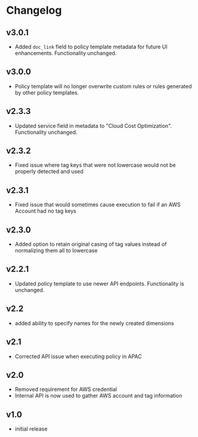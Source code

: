 # Changelog

## v3.0.1

- Added `doc_link` field to policy template metadata for future UI enhancements. Functionality unchanged.

## v3.0.0

- Policy template will no longer overwrite custom rules or rules generated by other policy templates.

## v2.3.3

- Updated service field in metadata to "Cloud Cost Optimization". Functionality unchanged.

## v2.3.2

- Fixed issue where tag keys that were not lowercase would not be properly detected and used

## v2.3.1

- Fixed issue that would sometimes cause execution to fail if an AWS Account had no tag keys

## v2.3.0

- Added option to retain original casing of tag values instead of normalizing them all to lowercase

## v2.2.1

- Updated policy template to use newer API endpoints. Functionality is unchanged.

## v2.2

- added ability to specify names for the newly created dimensions

## v2.1

- Corrected API issue when executing policy in APAC

## v2.0

- Removed requirement for AWS credential
- Internal API is now used to gather AWS account and tag information

## v1.0

- initial release
